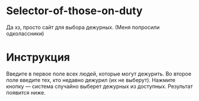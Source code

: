 # Selector-of-those-on-duty
Да хз, просто сайт для выбора дежурных. (Меня попросили одколассники)

# Инструкция
Введите в первое поле всех людей, которые могут дежурить.
Во второе поле введите тех, кто недавно дежурил (их не выберут).
Нажмите кнопку — система случайно выберет дежурных из доступных.
Результат появится ниже.
